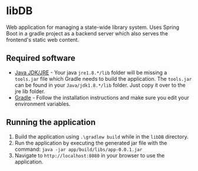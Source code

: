# libDB
Web application for managing a state-wide library system. Uses Spring Boot in a gradle project as a backend server which also serves the frontend's static web content.

## Required software

* [Java JDK/JRE](https://www.oracle.com/technetwork/java/javase/downloads/index.html) - Your java `jre1.8.*/lib` folder will be missing a `tools.jar` file which Gradle needs to build the application. The `tools.jar` can be found in your `Java/jdk1.8.*/lib` folder. Just copy it over to the jre lib folder.
* [Gradle](https://gradle.org/install/) - Follow the installation instructions and make sure you edit your environment variables.

## Running the application

1. Build the application using `.\gradlew build` while in the `libDB` directory.
2. Run the application by executing the generated jar file with the command: `java -jar app/build/libs/app-0.0.1.jar`
3. Navigate to `http://localhost:8080` in your browser to use the application.
